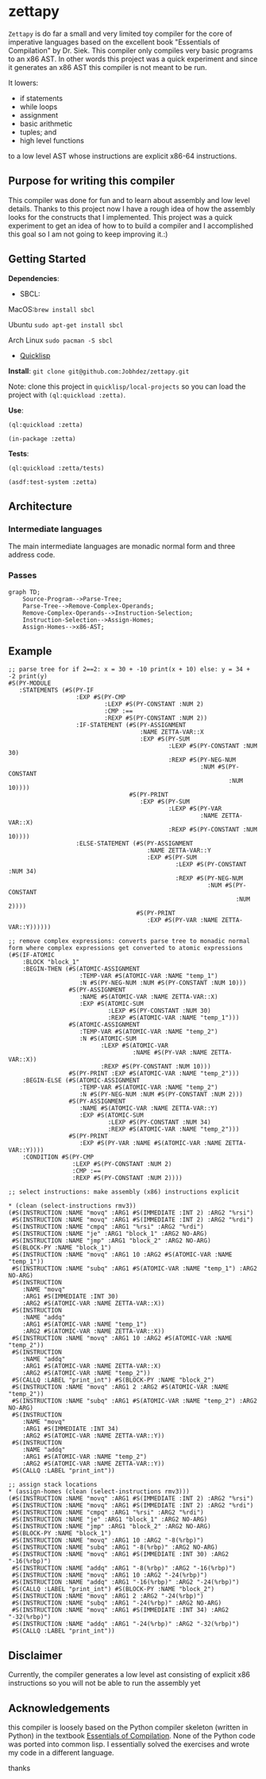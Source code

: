 # zettapy
`Zettapy` is do far a small and very limited toy compiler for the core of imperative languages based on the excellent book "Essentials of Compilation" by Dr. Siek. This compiler only compiles very basic programs to an x86 AST. In other words this project was a quick experiment and since it generates an x86 AST this compiler is not meant to be run.

It lowers:
   -   if statements
   -   while loops
   -   assignment
   -   basic arithmetic
   -   tuples; and
   -   high level functions

to a low level AST whose instructions are explicit x86-64 instructions.

## Purpose for writing this compiler
This compiler was done for fun and to learn about assembly and low level details. Thanks to this project now I have a rough idea of how the assembly looks for the constructs that I implemented. This project was a quick experiment to get an idea of how to to build a compiler and I accomplished this goal so I am not going to keep improving it.:) 

## Getting Started
**Dependencies**: 
- SBCL: 

MacOS:`brew install sbcl`

Ubuntu `sudo apt-get install sbcl`

Arch Linux `sudo pacman -S sbcl`
- [Quicklisp](https://www.quicklisp.org/beta/)

**Install**:
`git clone git@github.com:Jobhdez/zettapy.git`

Note: clone this project in `quicklisp/local-projects` so you can load the project with `(ql:quickload :zetta)`.

**Use**:
```
(ql:quickload :zetta)

(in-package :zetta)
```
**Tests**:
```
(ql:quickload :zetta/tests)

(asdf:test-system :zetta)
```

## Architecture

### Intermediate languages
The main intermediate languages are monadic normal form and three address code.

### Passes

```mermaid
graph TD;
    Source-Program-->Parse-Tree;
    Parse-Tree-->Remove-Complex-Operands;
    Remove-Complex-Operands-->Instruction-Selection;
    Instruction-Selection-->Assign-Homes;
    Assign-Homes-->x86-AST;

```
## Example

```Lisp
;; parse tree for if 2==2: x = 30 + -10 print(x + 10) else: y = 34 + -2 print(y)
#S(PY-MODULE
   :STATEMENTS (#S(PY-IF
                   :EXP #S(PY-CMP
                           :LEXP #S(PY-CONSTANT :NUM 2)
                           :CMP :==
                           :REXP #S(PY-CONSTANT :NUM 2))
                   :IF-STATEMENT (#S(PY-ASSIGNMENT
                                     :NAME ZETTA-VAR::X
                                     :EXP #S(PY-SUM
                                             :LEXP #S(PY-CONSTANT :NUM 30)
                                             :REXP #S(PY-NEG-NUM
                                                      :NUM #S(PY-CONSTANT
                                                              :NUM 10))))
                                  #S(PY-PRINT
                                     :EXP #S(PY-SUM
                                             :LEXP #S(PY-VAR
                                                      :NAME ZETTA-VAR::X)
                                             :REXP #S(PY-CONSTANT :NUM 10))))
                   :ELSE-STATEMENT (#S(PY-ASSIGNMENT
                                       :NAME ZETTA-VAR::Y
                                       :EXP #S(PY-SUM
                                               :LEXP #S(PY-CONSTANT :NUM 34)
                                               :REXP #S(PY-NEG-NUM
                                                        :NUM #S(PY-CONSTANT
                                                                :NUM 2))))
                                    #S(PY-PRINT
                                       :EXP #S(PY-VAR :NAME ZETTA-VAR::Y))))))
                                       
;; remove complex expressions: converts parse tree to monadic normal form where complex expressions get converted to atomic expressions
(#S(IF-ATOMIC
    :BLOCK "block_1"
    :BEGIN-THEN (#S(ATOMIC-ASSIGNMENT
                    :TEMP-VAR #S(ATOMIC-VAR :NAME "temp_1")
                    :N #S(PY-NEG-NUM :NUM #S(PY-CONSTANT :NUM 10)))
                 #S(PY-ASSIGNMENT
                    :NAME #S(ATOMIC-VAR :NAME ZETTA-VAR::X)
                    :EXP #S(ATOMIC-SUM
                            :LEXP #S(PY-CONSTANT :NUM 30)
                            :REXP #S(ATOMIC-VAR :NAME "temp_1")))
                 #S(ATOMIC-ASSIGNMENT
                    :TEMP-VAR #S(ATOMIC-VAR :NAME "temp_2")
                    :N #S(ATOMIC-SUM
                          :LEXP #S(ATOMIC-VAR
                                   :NAME #S(PY-VAR :NAME ZETTA-VAR::X))
                          :REXP #S(PY-CONSTANT :NUM 10)))
                 #S(PY-PRINT :EXP #S(ATOMIC-VAR :NAME "temp_2")))
    :BEGIN-ELSE (#S(ATOMIC-ASSIGNMENT
                    :TEMP-VAR #S(ATOMIC-VAR :NAME "temp_2")
                    :N #S(PY-NEG-NUM :NUM #S(PY-CONSTANT :NUM 2)))
                 #S(PY-ASSIGNMENT
                    :NAME #S(ATOMIC-VAR :NAME ZETTA-VAR::Y)
                    :EXP #S(ATOMIC-SUM
                            :LEXP #S(PY-CONSTANT :NUM 34)
                            :REXP #S(ATOMIC-VAR :NAME "temp_2")))
                 #S(PY-PRINT
                    :EXP #S(PY-VAR :NAME #S(ATOMIC-VAR :NAME ZETTA-VAR::Y))))
    :CONDITION #S(PY-CMP
                  :LEXP #S(PY-CONSTANT :NUM 2)
                  :CMP :==
                  :REXP #S(PY-CONSTANT :NUM 2))))
                  
;; select instructions: make assembly (x86) instructions explicit
                  
* (clean (select-instructions rmv3))
(#S(INSTRUCTION :NAME "movq" :ARG1 #S(IMMEDIATE :INT 2) :ARG2 "%rsi")
 #S(INSTRUCTION :NAME "movq" :ARG1 #S(IMMEDIATE :INT 2) :ARG2 "%rdi")
 #S(INSTRUCTION :NAME "cmpq" :ARG1 "%rsi" :ARG2 "%rdi")
 #S(INSTRUCTION :NAME "je" :ARG1 "block_1" :ARG2 NO-ARG)
 #S(INSTRUCTION :NAME "jmp" :ARG1 "block_2" :ARG2 NO-ARG)
 #S(BLOCK-PY :NAME "block_1")
 #S(INSTRUCTION :NAME "movq" :ARG1 10 :ARG2 #S(ATOMIC-VAR :NAME "temp_1"))
 #S(INSTRUCTION :NAME "subq" :ARG1 #S(ATOMIC-VAR :NAME "temp_1") :ARG2 NO-ARG)
 #S(INSTRUCTION
    :NAME "movq"
    :ARG1 #S(IMMEDIATE :INT 30)
    :ARG2 #S(ATOMIC-VAR :NAME ZETTA-VAR::X))
 #S(INSTRUCTION
    :NAME "addq"
    :ARG1 #S(ATOMIC-VAR :NAME "temp_1")
    :ARG2 #S(ATOMIC-VAR :NAME ZETTA-VAR::X))
 #S(INSTRUCTION :NAME "movq" :ARG1 10 :ARG2 #S(ATOMIC-VAR :NAME "temp_2"))
 #S(INSTRUCTION
    :NAME "addq"
    :ARG1 #S(ATOMIC-VAR :NAME ZETTA-VAR::X)
    :ARG2 #S(ATOMIC-VAR :NAME "temp_2"))
 #S(CALLQ :LABEL "print_int") #S(BLOCK-PY :NAME "block_2")
 #S(INSTRUCTION :NAME "movq" :ARG1 2 :ARG2 #S(ATOMIC-VAR :NAME "temp_2"))
 #S(INSTRUCTION :NAME "subq" :ARG1 #S(ATOMIC-VAR :NAME "temp_2") :ARG2 NO-ARG)
 #S(INSTRUCTION
    :NAME "movq"
    :ARG1 #S(IMMEDIATE :INT 34)
    :ARG2 #S(ATOMIC-VAR :NAME ZETTA-VAR::Y))
 #S(INSTRUCTION
    :NAME "addq"
    :ARG1 #S(ATOMIC-VAR :NAME "temp_2")
    :ARG2 #S(ATOMIC-VAR :NAME ZETTA-VAR::Y))
 #S(CALLQ :LABEL "print_int"))
 
;; assign stack locations
* (assign-homes (clean (select-instructions rmv3)))
(#S(INSTRUCTION :NAME "movq" :ARG1 #S(IMMEDIATE :INT 2) :ARG2 "%rsi")
 #S(INSTRUCTION :NAME "movq" :ARG1 #S(IMMEDIATE :INT 2) :ARG2 "%rdi")
 #S(INSTRUCTION :NAME "cmpq" :ARG1 "%rsi" :ARG2 "%rdi")
 #S(INSTRUCTION :NAME "je" :ARG1 "block_1" :ARG2 NO-ARG)
 #S(INSTRUCTION :NAME "jmp" :ARG1 "block_2" :ARG2 NO-ARG)
 #S(BLOCK-PY :NAME "block_1")
 #S(INSTRUCTION :NAME "movq" :ARG1 10 :ARG2 "-8(%rbp)")
 #S(INSTRUCTION :NAME "subq" :ARG1 "-8(%rbp)" :ARG2 NO-ARG)
 #S(INSTRUCTION :NAME "movq" :ARG1 #S(IMMEDIATE :INT 30) :ARG2 "-16(%rbp)")
 #S(INSTRUCTION :NAME "addq" :ARG1 "-8(%rbp)" :ARG2 "-16(%rbp)")
 #S(INSTRUCTION :NAME "movq" :ARG1 10 :ARG2 "-24(%rbp)")
 #S(INSTRUCTION :NAME "addq" :ARG1 "-16(%rbp)" :ARG2 "-24(%rbp)")
 #S(CALLQ :LABEL "print_int") #S(BLOCK-PY :NAME "block_2")
 #S(INSTRUCTION :NAME "movq" :ARG1 2 :ARG2 "-24(%rbp)")
 #S(INSTRUCTION :NAME "subq" :ARG1 "-24(%rbp)" :ARG2 NO-ARG)
 #S(INSTRUCTION :NAME "movq" :ARG1 #S(IMMEDIATE :INT 34) :ARG2 "-32(%rbp)")
 #S(INSTRUCTION :NAME "addq" :ARG1 "-24(%rbp)" :ARG2 "-32(%rbp)")
 #S(CALLQ :LABEL "print_int"))

```
## Disclaimer
Currently, the compiler generates a low level ast consisting of explicit x86 instructions so you will not be able to run the assembly yet 

## Acknowledgements
this compiler is loosely based on the Python compiler skeleton (written in Python) in the textbook [Essentials of Compilation](https://github.com/IUCompilerCourse/Essentials-of-Compilation). None of the Python code was ported into common lisp. I essentially solved the exercises and wrote my code in a different language.

thanks
